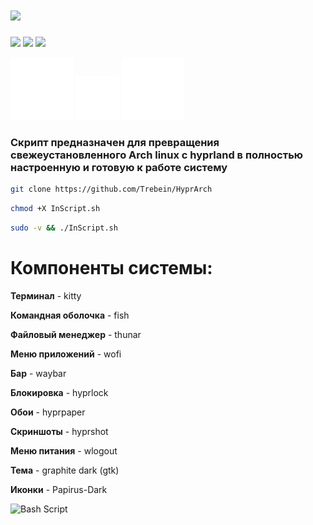 # ![](https://komarev.com/ghpvc/?username=trebein)
![](https://img.shields.io/github/last-commit/trebein/HyprArch)
![](https://img.shields.io/github/repo-size/trebein/HyprArch)
![](https://img.shields.io/github/languages/top/trebein/HyprArch)


<img 
  src="https://raw.githubusercontent.com/Trebein/HyprArch/main/assets/archlinux.svg" 
  width="100" 
/>
<img 
  src="https://raw.githubusercontent.com/Trebein/HyprArch/main/assets/plus.svg" 
  width="70" 
/>
<img 
  src="https://raw.githubusercontent.com/Trebein/HyprArch/main/assets/hyprland.svg" 
  width="100" 
/>


### Скрипт предназначен для превращения свежеустановленного Arch linux с hyprland в полностью настроенную и готовую к работе систему

```BASH
git clone https://github.com/Trebein/HyprArch
```
```BASH
chmod +X InScript.sh
```
```BASH
sudo -v && ./InScript.sh
```

# Компоненты системы:
**Терминал** - kitty

**Командная оболочка** - fish

**Файловый менеджер** - thunar

**Меню приложений** - wofi

**Бар** - waybar

**Блокировка** - hyprlock

**Обои** -  hyprpaper

**Скриншоты** - hyprshot

**Меню питания** - wlogout

**Тема** - graphite dark (gtk)

**Иконки** - Papirus-Dark

![Bash Script](https://img.shields.io/badge/bash_script-%23121011.svg?style=for-the-badge&logo=gnu-bash&logoColor=white)
